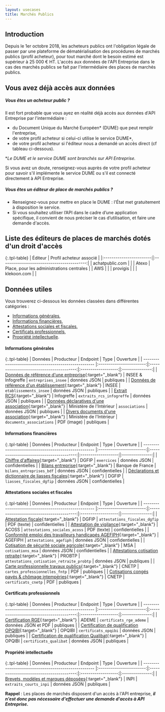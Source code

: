 ```yaml
---
layout: usecases
title: Marchés Publics
---
```


## Introduction

Depuis le 1er octobre 2018, les acheteurs publics ont l'obligation légale de passer par une plateforme de dématérialisation des procédures de marchés publics (profil acheteur), pour tout marché dont le besoin estimé est supérieur à 25 000 € HT. 
L'accès aux données de l'API Entreprise dans le cas des marchés publics se fait par l'intermédiaire des places de marchés publics. 

## Vous avez déjà accès aux données

##### Vous êtes un acheteur public ?

Il est fort probable que vous ayez en réalité déjà accès aux données d'API Entreprise par l'intermédiaire : 
- du Document Unique du Marché Européen&#42; (DUME) que peut remplir l'entreprise, 
- de votre profil acheteur si celui-ci utilise le service DUME&#42;, 
- de votre profil acheteur si l'éditeur nous a demandé un accès direct (cf tableau ci-dessous).

&#42;*Le DUME et le service DUME sont branchés sur API Entreprise.*

Si vous avez un doute, renseignez-vous auprès de votre profil acheteur pour savoir s'il implémente le service DUME ou s'il est connecté directement à API Entreprise. 

##### Vous êtes un éditeur de place de marchés publics ?

- Renseignez-vous pour mettre en place le DUME : l'État met gratuitement à disposition le service.
- Si vous souhaitez utiliser l’API dans le cadre d’une application spécifique, il convient de nous préciser le cas d’utilisation, et faire une demande d'accès.


## Liste des éditeurs de places de marchés dotés d'un droit d'accès

{:.tpl-table}
| Éditeur                  |     Profil acheteur associé                 | 
|:------------------------:|:-------------------------------------------:|
|    achatpublic.com       |                                             |
|    Atexo                 | Place, pour les administrations centrales   |
|    AWS                   |                                             |
|    provigis              |                                             |
|    klekoon.com           |                                             |
 

## Données utiles

Vous trouverez ci-dessous les données classées dans différentes catégories : 
- [Informations générales](#infos_generales),
- [Informations financières](#infos_financieres),
- [Attestations sociales et fiscales](#attestations_sociales_fiscales),
- [Certificats professionnels](#certificats_pro),
- [Propriété intellectuelle](#propriete_intellectuelle).


#### Informations générales <a id="infos_generales"></a>

{:.tpl-table}
| Données                                              |        Producteur        |                 Endpoint                  |        Type         |    Ouverture    |
| ----------------------------------------------------- |:------------------------:|:-----------------------------------------:|:-------------------:|:---------------:|
| [Données de référence d'une entreprise](https://doc.entreprise.api.gouv.fr/?json#entreprises){:target="_blank"}                  |    INSEE & Infogreffe    |            `entreprises_insee`            |    données JSON     |    publiques    |
| [Données de référence d'un établissement](https://doc.entreprise.api.gouv.fr/?json#etablissements){:target="_blank"}                |          INSEE           |          `etablissements_insee`           |    données JSON     |    publiques    |
| [Extrait  RCS](https://doc.entreprise.api.gouv.fr/?json#infogreffe-extrait-rcs){:target="_blank"}                                           |        Infogreffe        |         `extraits_rcs_infogreffe`         |    données JSON     |    publiques    |
| [Données déclaratives d'une association](https://doc.entreprise.api.gouv.fr/?json#associations-rna){:target="_blank"}                 | Ministère de l'Intérieur |              `associations`               |    données JSON     |    publiques    |
| [Divers documents d'une association](https://doc.entreprise.api.gouv.fr/?json#documents-association){:target="_blank"}                     | Ministère de l'Intérieur |         `documents_associations`          |     PDF (image)     |    publiques    |

#### Informations financières <a id="infos_financieres"></a>  

{:.tpl-table}
| Données                                              |        Producteur        |                 Endpoint                  |        Type         |    Ouverture    |
| ----------------------------------------------------- |:------------------------:|:-----------------------------------------:|:-------------------:|:---------------:|
| [Chiffre d'affaires](https://doc.entreprise.api.gouv.fr/?json#exercices){:target="_blank"}                                     |          DGFIP           |                `exercices`                |    données JSON     | confidentielles |
| [Bilans entreprise](https://doc.entreprise.api.gouv.fr/?json#bilans-entreprises-bdf-banque-de-france){:target="_blank"}                                      |     Banque de France     |         `bilans_entreprises_bdf`          |    données JSON     | confidentielles |
| [Déclarations et dictionnaire de liasses fiscales](https://doc.entreprise.api.gouv.fr/?json#les-d-clarations-des-liasses-fiscales){:target="_blank"}       |          DGFIP           |         `liasses_fiscales_dgfip`          |    données JSON     | confidentielles |

#### Attestations sociales et fiscales <a id="attestations_sociales_fiscales"></a>  

{:.tpl-table}
| Données                                              |        Producteur        |                 Endpoint                  |        Type         |    Ouverture    |
| ----------------------------------------------------- |:------------------------:|:-----------------------------------------:|:-------------------:|:---------------:|
| [Attestation fiscale](https://doc.entreprise.api.gouv.fr/?json#attestation-fiscale-dgfip){:target="_blank"}                                    |          DGFIP           |       `attestations_fiscales_dgfip`       |     PDF (texte)     | confidentielles |
| [Attestation de vigilance](https://doc.entreprise.api.gouv.fr/?json#attestation-sociale-acoss){:target="_blank"}                               |          ACOSS           |       `attestations_sociales_acoss`       |     PDF (texte)     | confidentielles |
| [Conformité emploi des travailleurs handicapés AGEFIPH](https://doc.entreprise.api.gouv.fr/?json#attestation-agefiph){:target="_blank"}  |         AGEFIPH          |          `attestations_agefiph`           |    données JSON     | confidentielles |
| [Cotisation de sécurité sociale agricole](https://doc.entreprise.api.gouv.fr/?json#cotisations-msa){:target="_blank"}                |           MSA            |             `cotisations_msa`             |    données JSON     | confidentielles |
| [Attestations cotisation retraite](https://doc.entreprise.api.gouv.fr/?json#cotisations-retraite-probtp){:target="_blank"}                       |          PROBTP          | `attestations_cotisation_retraite_probtp` |    données JSON     |    publiques    |
| [Carte professionnelle travaux publics](https://doc.entreprise.api.gouv.fr/?json#cartes-professionnelles-fntp){:target="_blank"}         |          CNETP           |            `cartes_professionnelles_fntp`            |         PDF         |    publiques    |
| [Cotisations congés payés & chômage intempéries](https://doc.entreprise.api.gouv.fr/?json#certificats-cnetp){:target="_blank"}         |          CNETP           |            `certificats_cnetp`            |         PDF         |    publiques    |

#### Certificats professionnels <a id="certificats_pro"></a>  

{:.tpl-table}
| Données                                              |        Producteur        |                 Endpoint                  |        Type         |    Ouverture    |
| ----------------------------------------------------- |:------------------------:|:-----------------------------------------:|:-------------------:|:---------------:|
| [Certification RGE](https://doc.entreprise.api.gouv.fr/?json#certificats-rge-ademe){:target="_blank"}                                      |          ADEME           |          `certificats_rge_ademe`          | données JSON et PDF |    publiques    |
| [Certification de qualification OPQIBI](https://doc.entreprise.api.gouv.fr/?json#certificats-opqibi){:target="_blank"}                  |          OPQIBI          |           `certificats_opqibi`            |    données JSON     |    publiques    |
| [Certification de qualification Qualibat](https://doc.entreprise.api.gouv.fr/?json#certificats-qualibat){:target="_blank"}                  |          OPQIBI          |           `certificats_qualibat`            |    données JSON     |    publiques    |

#### Propriété intellectuelle <a id="propriete_intellectuelle"></a>  

{:.tpl-table}
| Données                                              |        Producteur        |                 Endpoint                  |        Type         |    Ouverture    |
| ----------------------------------------------------- |:------------------------:|:-----------------------------------------:|:-------------------:|:---------------:|
| [Brevets, modèles et marques déposées](https://doc.entreprise.api.gouv.fr/?json#extraits-courts-inpi){:target="_blank"}                   |           INPI           |          `extraits_courts_inpi`           |    données JSON     |    publiques    |
            


**Rappel** : Les places de marchés disposent d'un accès à l'API entreprise, ***il n'est donc pas nécessaire d'effectuer une demande d'accès à API Entreprise.***
